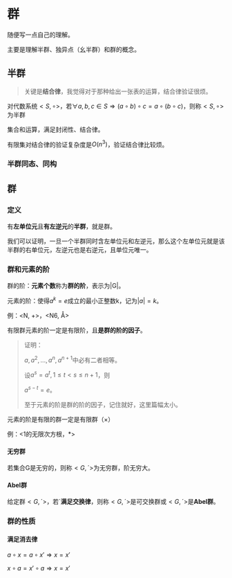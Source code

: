 # 群

随便写一点自己的理解。

主要是理解半群、独异点（幺半群）和群的概念。

## 半群

> 关键是**结合律**，我觉得对于那种给出一张表的运算，结合律验证很烦。

对代数系统$<S,\circ>$，若$\forall a,b,c \in S \Rightarrow (a ∘b) ∘c=a∘(b ∘c)$，则称$<S,∘>$为半群

集合和运算，满足封闭性、结合律。

有限集对结合律的验证复杂度是$O(n^3)$，验证结合律比较烦。

### 半群同态、同构


## 群

### 定义

有**左单位元**且**有左逆元**的**半群**，就是群。

我们可以证明，一旦一个半群同时含左单位元和左逆元，那么这个左单位元就是该半群的右单位元，左逆元也是右逆元，且单位元唯一。

### 群和元素的阶

群的阶：**元素个数**称为**群的阶**，表示为|G|。

元素的阶：使得$a^{k} = e$成立的最小正整数k，记为$|a|=k$。

例：<N, +>，<N6, Å>

有限群元素的阶一定是有限阶，且**是群的阶的因子**。

> 证明：
>
> $a, a^2, ..., a^n, a^{n+1}$中必有二者相等。
>
> 设$a^s = a^t, 1\leq t <s \leq n+1$，则
>
> $a^{s-t} = e$。
>
> 至于元素的阶是群的阶的因子，记住就好，这里篇幅太小。

元素的阶是有限的群一定是有限群（×）

例：<1的无限次方根，*>

#### 无穷群

若集合G是无穷的，则称$<G, ´ >$为无穷群，阶无穷大。

#### Abel群

给定群$<G, ´ >$，若´**满足交换律**，则称$<G, ´ >$是可交换群或$<G, ´ >$是**Abel群**。

### 群的性质

#### 满足消去律

$a \circ x = a \circ x' \Rightarrow x = x'$

$x \circ a = x' \circ a \Rightarrow x = x'$

